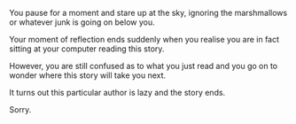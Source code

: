 You pause for a moment and stare up at the sky, 
ignoring the marshmallows or whatever junk is going on below you. 

Your moment of reflection ends suddenly when you realise you 
are in fact sitting at your computer reading this story. 

However, you are still confused as to what you just read 
and you go on to wonder where this story will take you next.

It turns out this particular author is lazy and the story ends.

Sorry.